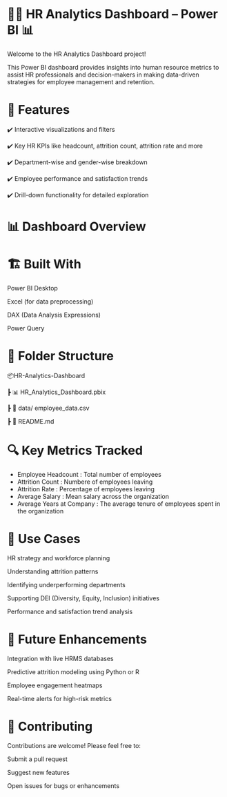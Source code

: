 
# 👩‍💼 HR Analytics Dashboard – Power BI 📊
Welcome to the HR Analytics Dashboard project! 

This Power BI dashboard provides insights into human resource metrics to assist HR professionals and decision-makers in making data-driven strategies for employee management and retention.

# 🧩 Features
✔️ Interactive visualizations and filters

✔️ Key HR KPIs like headcount, attrition count, attrition rate and more 

✔️ Department-wise and gender-wise breakdown

✔️ Employee performance and satisfaction trends

✔️ Drill-down functionality for detailed exploration

# 📊 Dashboard Overview
# 🏗️ Built With
Power BI Desktop

Excel (for data preprocessing)

DAX (Data Analysis Expressions)

Power Query

# 📁 Folder Structure
📦HR-Analytics-Dashboard

 ┣ 📊 HR_Analytics_Dashboard.pbix

 ┣ 📁 data/ employee_data.csv

 ┣ 📄 README.md

# 🔍 Key Metrics Tracked
* Employee Headcount :	Total number of employees
* Attrition Count : Numbere of employees leaving 
* Attrition Rate : 	Percentage of employees leaving
* Average Salary : Mean salary across the organization
* Average Years at Company : The average tenure of employees spent in the organization 

# 🎯 Use Cases
HR strategy and workforce planning

Understanding attrition patterns

Identifying underperforming departments

Supporting DEI (Diversity, Equity, Inclusion) initiatives

Performance and satisfaction trend analysis

# 📌 Future Enhancements
Integration with live HRMS databases

Predictive attrition modeling using Python or R

Employee engagement heatmaps

Real-time alerts for high-risk metrics

# 🤝 Contributing

Contributions are welcome! Please feel free to:

Submit a pull request

Suggest new features

Open issues for bugs or enhancements






